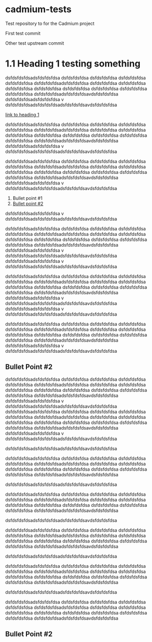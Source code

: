 # cadmium-tests
Test repository to for the Cadmium project

First test commit

Other test upstream commit

# 1.1 Heading 1 testing something
dsfdsfdsfdsadsfdsfdsfdsa
dsfdsfdsfdsa
dsfdsfdsfdsa
dsfdsfdsfdsa
dsfdsfdsfdsa
dsfdsfdsfdsadsfdsfdsfdsa
dsfdsfdsfdsa
dsfdsfdsfdsa
dsfdsfdsfdsa
dsfdsfdsfdsa
dsfdsfdsfdsa
dsfdsfdsfdsa
dsfdsfdsfdsa
dsfdsfdsfdsa
dsfdsfdsfdsadsfdsfdsfdsavdsfdsfdsfdsa
dsfdsfdsfdsadsfdsfdsfdsa
v
dsfdsfdsfdsadsfdsfdsfdsadsfdsfdsfdsavdsfdsfdsfdsa


[link to heading 1](#11-heading-1-testing-something)







dsfdsfdsfdsadsfdsfdsfdsa
dsfdsfdsfdsa
dsfdsfdsfdsa
dsfdsfdsfdsa
dsfdsfdsfdsa
dsfdsfdsfdsadsfdsfdsfdsa
dsfdsfdsfdsa
dsfdsfdsfdsa
dsfdsfdsfdsa
dsfdsfdsfdsa
dsfdsfdsfdsa
dsfdsfdsfdsa
dsfdsfdsfdsa
dsfdsfdsfdsa
dsfdsfdsfdsadsfdsfdsfdsavdsfdsfdsfdsa
dsfdsfdsfdsadsfdsfdsfdsa
v
dsfdsfdsfdsadsfdsfdsfdsadsfdsfdsfdsavdsfdsfdsfdsa

dsfdsfdsfdsadsfdsfdsfdsa
dsfdsfdsfdsa
dsfdsfdsfdsa
dsfdsfdsfdsa
dsfdsfdsfdsa
dsfdsfdsfdsadsfdsfdsfdsa
dsfdsfdsfdsa
dsfdsfdsfdsa
dsfdsfdsfdsa
dsfdsfdsfdsa
dsfdsfdsfdsa
dsfdsfdsfdsa
dsfdsfdsfdsa
dsfdsfdsfdsa
dsfdsfdsfdsadsfdsfdsfdsavdsfdsfdsfdsa
dsfdsfdsfdsadsfdsfdsfdsa
v
dsfdsfdsfdsadsfdsfdsfdsadsfdsfdsfdsavdsfdsfdsfdsa



1. Bullet point #1
2. [Bullet point #2](#bullet-point-2-1)

dsfdsfdsfdsadsfdsfdsfdsa
v
dsfdsfdsfdsadsfdsfdsfdsadsfdsfdsfdsavdsfdsfdsfdsa

dsfdsfdsfdsadsfdsfdsfdsa
dsfdsfdsfdsa
dsfdsfdsfdsa
dsfdsfdsfdsa
dsfdsfdsfdsa
dsfdsfdsfdsadsfdsfdsfdsa
dsfdsfdsfdsa
dsfdsfdsfdsa
dsfdsfdsfdsa
dsfdsfdsfdsa
dsfdsfdsfdsa
dsfdsfdsfdsa
dsfdsfdsfdsa
dsfdsfdsfdsa
dsfdsfdsfdsadsfdsfdsfdsavdsfdsfdsfdsa
dsfdsfdsfdsadsfdsfdsfdsa
v
dsfdsfdsfdsadsfdsfdsfdsadsfdsfdsfdsavdsfdsfdsfdsa
dsfdsfdsfdsadsfdsfdsfdsa
v
dsfdsfdsfdsadsfdsfdsfdsadsfdsfdsfdsavdsfdsfdsfdsa

dsfdsfdsfdsadsfdsfdsfdsa
dsfdsfdsfdsa
dsfdsfdsfdsa
dsfdsfdsfdsa
dsfdsfdsfdsa
dsfdsfdsfdsadsfdsfdsfdsa
dsfdsfdsfdsa
dsfdsfdsfdsa
dsfdsfdsfdsa
dsfdsfdsfdsa
dsfdsfdsfdsa
dsfdsfdsfdsa
dsfdsfdsfdsa
dsfdsfdsfdsa
dsfdsfdsfdsadsfdsfdsfdsavdsfdsfdsfdsa
dsfdsfdsfdsadsfdsfdsfdsa
v
dsfdsfdsfdsadsfdsfdsfdsadsfdsfdsfdsavdsfdsfdsfdsa
dsfdsfdsfdsadsfdsfdsfdsa
v
dsfdsfdsfdsadsfdsfdsfdsadsfdsfdsfdsavdsfdsfdsfdsa

dsfdsfdsfdsadsfdsfdsfdsa
dsfdsfdsfdsa
dsfdsfdsfdsa
dsfdsfdsfdsa
dsfdsfdsfdsa
dsfdsfdsfdsadsfdsfdsfdsa
dsfdsfdsfdsa
dsfdsfdsfdsa
dsfdsfdsfdsa
dsfdsfdsfdsa
dsfdsfdsfdsa
dsfdsfdsfdsa
dsfdsfdsfdsa
dsfdsfdsfdsa
dsfdsfdsfdsadsfdsfdsfdsavdsfdsfdsfdsa
dsfdsfdsfdsadsfdsfdsfdsa
v
dsfdsfdsfdsadsfdsfdsfdsadsfdsfdsfdsavdsfdsfdsfdsa

## Bullet Point #2
dsfdsfdsfdsadsfdsfdsfdsa
dsfdsfdsfdsa
dsfdsfdsfdsa
dsfdsfdsfdsa
dsfdsfdsfdsa
dsfdsfdsfdsadsfdsfdsfdsa
dsfdsfdsfdsa
dsfdsfdsfdsa
dsfdsfdsfdsa
dsfdsfdsfdsa
dsfdsfdsfdsa
dsfdsfdsfdsa
dsfdsfdsfdsa
dsfdsfdsfdsa
dsfdsfdsfdsadsfdsfdsfdsavdsfdsfdsfdsa
dsfdsfdsfdsadsfdsfdsfdsa
v
dsfdsfdsfdsadsfdsfdsfdsadsfdsfdsfdsavdsfdsfdsfdsa
dsfdsfdsfdsadsfdsfdsfdsa
dsfdsfdsfdsa
dsfdsfdsfdsa
dsfdsfdsfdsa
dsfdsfdsfdsa
dsfdsfdsfdsadsfdsfdsfdsa
dsfdsfdsfdsa
dsfdsfdsfdsa
dsfdsfdsfdsa
dsfdsfdsfdsa
dsfdsfdsfdsa
dsfdsfdsfdsa
dsfdsfdsfdsa
dsfdsfdsfdsa
dsfdsfdsfdsadsfdsfdsfdsavdsfdsfdsfdsa
dsfdsfdsfdsadsfdsfdsfdsa
v
dsfdsfdsfdsadsfdsfdsfdsadsfdsfdsfdsavdsfdsfdsfdsa

dsfdsfdsfdsadsfdsfdsfdsadsfdsfdsfdsavdsfdsfdsfdsa

dsfdsfdsfdsadsfdsfdsfdsa
dsfdsfdsfdsa
dsfdsfdsfdsa
dsfdsfdsfdsa
dsfdsfdsfdsa
dsfdsfdsfdsadsfdsfdsfdsa
dsfdsfdsfdsa
dsfdsfdsfdsa
dsfdsfdsfdsa
dsfdsfdsfdsa
dsfdsfdsfdsa
dsfdsfdsfdsa
dsfdsfdsfdsa
dsfdsfdsfdsa
dsfdsfdsfdsadsfdsfdsfdsavdsfdsfdsfdsa

dsfdsfdsfdsadsfdsfdsfdsadsfdsfdsfdsavdsfdsfdsfdsa

dsfdsfdsfdsadsfdsfdsfdsa
dsfdsfdsfdsa
dsfdsfdsfdsa
dsfdsfdsfdsa
dsfdsfdsfdsa
dsfdsfdsfdsadsfdsfdsfdsa
dsfdsfdsfdsa
dsfdsfdsfdsa
dsfdsfdsfdsa
dsfdsfdsfdsa
dsfdsfdsfdsa
dsfdsfdsfdsa
dsfdsfdsfdsa
dsfdsfdsfdsa
dsfdsfdsfdsadsfdsfdsfdsavdsfdsfdsfdsa

dsfdsfdsfdsadsfdsfdsfdsadsfdsfdsfdsavdsfdsfdsfdsa

dsfdsfdsfdsadsfdsfdsfdsa
dsfdsfdsfdsa
dsfdsfdsfdsa
dsfdsfdsfdsa
dsfdsfdsfdsa
dsfdsfdsfdsadsfdsfdsfdsa
dsfdsfdsfdsa
dsfdsfdsfdsa
dsfdsfdsfdsa
dsfdsfdsfdsa
dsfdsfdsfdsa
dsfdsfdsfdsa
dsfdsfdsfdsa
dsfdsfdsfdsa
dsfdsfdsfdsadsfdsfdsfdsavdsfdsfdsfdsa

dsfdsfdsfdsadsfdsfdsfdsadsfdsfdsfdsavdsfdsfdsfdsa

dsfdsfdsfdsadsfdsfdsfdsa
dsfdsfdsfdsa
dsfdsfdsfdsa
dsfdsfdsfdsa
dsfdsfdsfdsa
dsfdsfdsfdsadsfdsfdsfdsa
dsfdsfdsfdsa
dsfdsfdsfdsa
dsfdsfdsfdsa
dsfdsfdsfdsa
dsfdsfdsfdsa
dsfdsfdsfdsa
dsfdsfdsfdsa
dsfdsfdsfdsa
dsfdsfdsfdsadsfdsfdsfdsavdsfdsfdsfdsa

dsfdsfdsfdsadsfdsfdsfdsadsfdsfdsfdsavdsfdsfdsfdsa

dsfdsfdsfdsadsfdsfdsfdsa
dsfdsfdsfdsa
dsfdsfdsfdsa
dsfdsfdsfdsa
dsfdsfdsfdsa
dsfdsfdsfdsadsfdsfdsfdsa
dsfdsfdsfdsa
dsfdsfdsfdsa
dsfdsfdsfdsa
dsfdsfdsfdsa
dsfdsfdsfdsa
dsfdsfdsfdsa
dsfdsfdsfdsa
dsfdsfdsfdsa
dsfdsfdsfdsadsfdsfdsfdsavdsfdsfdsfdsa


## Bullet Point #2

